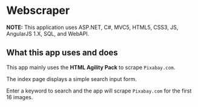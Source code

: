 # Webscraper

**NOTE:** This application uses ASP.NET, C#, MVC5, HTML5, CSS3, JS, AngularJS 1.X, SQL, and WebAPI.

## What this app uses and does

This app mainly uses the **HTML Agility Pack** to scrape `Pixabay.com`.

The index page displays a simple search input form.

Enter a keyword to search and the app will scrape `Pixabay.com` for the first 16 images. 
